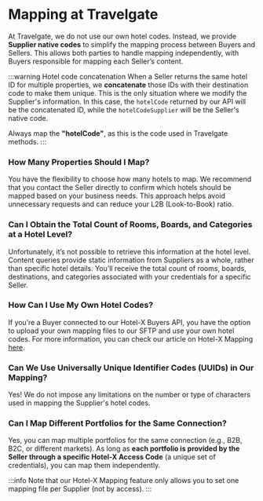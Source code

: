 ﻿---
sidebar_position: 4
---

# Mapping at Travelgate

At Travelgate, we do not use our own hotel codes. Instead, we provide **Supplier native codes** to simplify the mapping process between Buyers and Sellers. This allows both parties to handle mapping independently, with Buyers responsible for mapping each Seller’s content.

:::warning Hotel code concatenation
When a Seller returns the same hotel ID for multiple properties, we **concatenate** those IDs with their destination code to make them unique. This is the only situation where we modify the Supplier's information. In this case, the `hotelCode` returned by our API will be the concatenated ID, while the `hotelCodeSupplier` will be the Seller's native code.  

Always map the **"hotelCode"**, as this is the code used in Travelgate methods.
:::

### How Many Properties Should I Map?

You have the flexibility to choose how many hotels to map. We recommend that you contact the Seller directly to confirm which hotels should be mapped based on your business needs. This approach helps avoid unnecessary requests and can reduce your L2B (Look-to-Book) ratio.

### Can I Obtain the Total Count of Rooms, Boards, and Categories at a Hotel Level?

Unfortunately, it’s not possible to retrieve this information at the hotel level. Content queries provide static information from Suppliers as a whole, rather than specific hotel details. You’ll receive the total count of rooms, boards, destinations, and categories associated with your credentials for a specific Seller.

### How Can I Use My Own Hotel Codes?

If you’re a Buyer connected to our Hotel-X Buyers API, you have the option to upload your own mapping files to our SFTP and use your own hotel codes. For more information, you can check our article on Hotel-X Mapping [here](/docs/apis/for-buyers/hotel-x-pull-buyers-api/plugins/mapping).

### Can We Use Universally Unique Identifier Codes (UUIDs) in Our Mapping?

Yes! We do not impose any limitations on the number or type of characters used in mapping the Supplier's hotel codes.

### Can I Map Different Portfolios for the Same Connection?

Yes, you can map multiple portfolios for the same connection (e.g., B2B, B2C, or different markets). As long as **each portfolio is provided by the Seller through a specific Hotel-X Access Code** (a unique set of credentials), you can map them independently.

:::info
Note that our Hotel-X Mapping feature only allows you to set one mapping file per Supplier (not by access).
:::